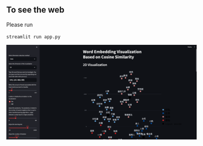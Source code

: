 ## To see the web

Please run
                      
``streamlit run app.py  `` 

![Thumbnail](https://github.com/Snoopy1994/Restaurant_Word2vec_Model/blob/main/Thumbnail.png)
